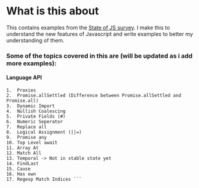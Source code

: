 # What is this about

This contains examples from the [State of JS survey](https://survey.devographics.com/survey/state-of-js/2022/read-only/1). I make this to understand
the new features of Javascript and write examples to better my understanding of them.

### Some of the topics covered in this are (will be updated as i add more examples):

#### Language API

```
1.  Proxies
2.  Promise.allSettled (Difference between Promise.allSettled and Promise.all)
3.  Dynamic Import
4.  Nullish Coalescing
5.  Private Fields (#)
6.  Numeric Seperator
7.  Replace all
8.  Logical Assignment (||=)
9.  Promise any
10. Top Level await
11. Array At
12. Match All
13. Temporal -> Not in stable state yet
14. FindLast
15. Cause
16. Has own
17. Regexp Match Indices ```
